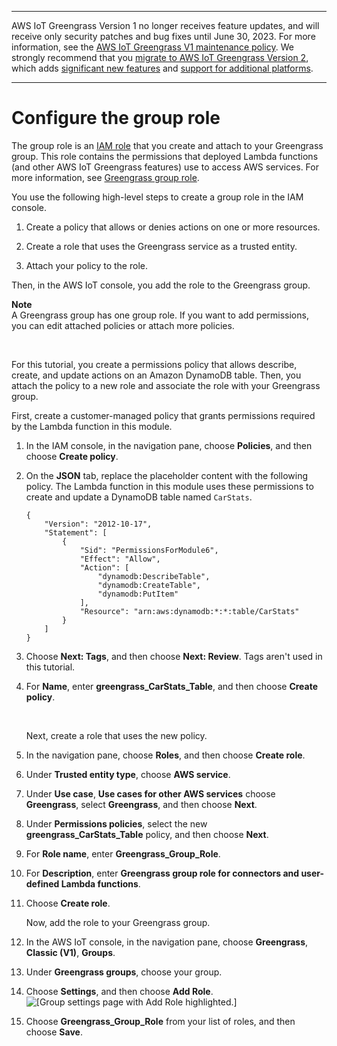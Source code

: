 --------

AWS IoT Greengrass Version 1 no longer receives feature updates, and will receive only security patches and bug fixes until June 30, 2023\. For more information, see the [AWS IoT Greengrass V1 maintenance policy](https://docs.aws.amazon.com/greengrass/v1/developerguide/maintenance-policy.html)\. We strongly recommend that you [migrate to AWS IoT Greengrass Version 2](https://docs.aws.amazon.com/greengrass/v2/developerguide/move-from-v1.html), which adds [significant new features](https://docs.aws.amazon.com/greengrass/v2/developerguide/greengrass-v2-whats-new.html) and [support for additional platforms](https://docs.aws.amazon.com/greengrass/v2/developerguide/operating-system-feature-support-matrix.html)\.

--------

# Configure the group role<a name="config-iam-roles"></a>

The group role is an [IAM role](https://docs.aws.amazon.com/IAM/latest/UserGuide/id_roles.html) that you create and attach to your Greengrass group\. This role contains the permissions that deployed Lambda functions \(and other AWS IoT Greengrass features\) use to access AWS services\. For more information, see [Greengrass group role](group-role.md)\.

You use the following high\-level steps to create a group role in the IAM console\.

1. Create a policy that allows or denies actions on one or more resources\.

1. Create a role that uses the Greengrass service as a trusted entity\.

1. Attach your policy to the role\.

Then, in the AWS IoT console, you add the role to the Greengrass group\.

**Note**  
A Greengrass group has one group role\. If you want to add permissions, you can edit attached policies or attach more policies\.

 

For this tutorial, you create a permissions policy that allows describe, create, and update actions on an Amazon DynamoDB table\. Then, you attach the policy to a new role and associate the role with your Greengrass group\.

First, create a customer\-managed policy that grants permissions required by the Lambda function in this module\.

1. In the IAM console, in the navigation pane, choose **Policies**, and then choose **Create policy**\.

1. On the **JSON** tab, replace the placeholder content with the following policy\. The Lambda function in this module uses these permissions to create and update a DynamoDB table named `CarStats`\.

   ```
   {
       "Version": "2012-10-17",
       "Statement": [
           {
               "Sid": "PermissionsForModule6",
               "Effect": "Allow",
               "Action": [
                   "dynamodb:DescribeTable",
                   "dynamodb:CreateTable",
                   "dynamodb:PutItem"
               ],
               "Resource": "arn:aws:dynamodb:*:*:table/CarStats"
           }
       ]
   }
   ```

1. Choose **Next: Tags**, and then choose **Next: Review**\. Tags aren't used in this tutorial\.

1. For **Name**, enter **greengrass\_CarStats\_Table**, and then choose **Create policy**\.

    

   Next, create a role that uses the new policy\.

1. In the navigation pane, choose **Roles**, and then choose **Create role**\.

1. Under **Trusted entity type**, choose **AWS service**\.

1. Under **Use case**, **Use cases for other AWS services** choose **Greengrass**, select **Greengrass**, and then choose **Next**\.

1. Under **Permissions policies**, select the new **greengrass\_CarStats\_Table** policy, and then choose **Next**\.

1. For **Role name**, enter **Greengrass\_Group\_Role**\.

1. For **Description**, enter **Greengrass group role for connectors and user\-defined Lambda functions**\.

1. Choose **Create role**\.

   Now, add the role to your Greengrass group\.

1. <a name="console-gg-groups"></a>In the AWS IoT console, in the navigation pane, choose **Greengrass**, **Classic \(V1\)**, **Groups**\.

1. Under **Greengrass groups**, choose your group\.

1. Choose **Settings**, and then choose **Add Role**\.  
![\[Group settings page with Add Role highlighted.\]](http://docs.aws.amazon.com/greengrass/v1/developerguide/images/gg-get-started-093.png)

1. Choose **Greengrass\_Group\_Role** from your list of roles, and then choose **Save**\.